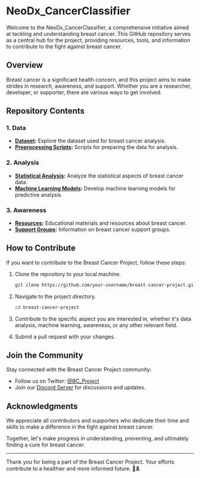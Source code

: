 # NeoDx_CancerClassifier

Welcome to the NeoDx_CancerClassifier, a comprehensive initiative aimed at tackling and understanding breast cancer. This GitHub repository serves as a central hub for the project, providing resources, tools, and information to contribute to the fight against breast cancer.

## Overview

Breast cancer is a significant health concern, and this project aims to make strides in research, awareness, and support. Whether you are a researcher, developer, or supporter, there are various ways to get involved.

## Repository Contents

### 1. Data

- **[Dataset](data/):** Explore the dataset used for breast cancer analysis.
- **[Preprocessing Scripts](data/preprocessing/):** Scripts for preparing the data for analysis.

### 2. Analysis

- **[Statistical Analysis](analysis/statistics/):** Analyze the statistical aspects of breast cancer data.
- **[Machine Learning Models](analysis/machine_learning/):** Develop machine learning models for predictive analysis.

### 3. Awareness

- **[Resources](awareness/resources.md):** Educational materials and resources about breast cancer.
- **[Support Groups](awareness/support_groups.md):** Information on breast cancer support groups.

## How to Contribute

If you want to contribute to the Breast Cancer Project, follow these steps:

1. Clone the repository to your local machine.

   ```bash
   git clone https://github.com/your-username/breast-cancer-project.git
   ```

2. Navigate to the project directory.

   ```bash
   cd breast-cancer-project
   ```

3. Contribute to the specific aspect you are interested in, whether it's data analysis, machine learning, awareness, or any other relevant field.

4. Submit a pull request with your changes.

## Join the Community

Stay connected with the Breast Cancer Project community:

- Follow us on Twitter: [@BC_Project](https://twitter.com/BC_Project)
- Join our [Discord Server](#) for discussions and updates.

## Acknowledgments

We appreciate all contributors and supporters who dedicate their time and skills to make a difference in the fight against breast cancer.

Together, let's make progress in understanding, preventing, and ultimately finding a cure for breast cancer.

---

Thank you for being a part of the Breast Cancer Project. Your efforts contribute to a healthier and more informed future. 💖🎗️
